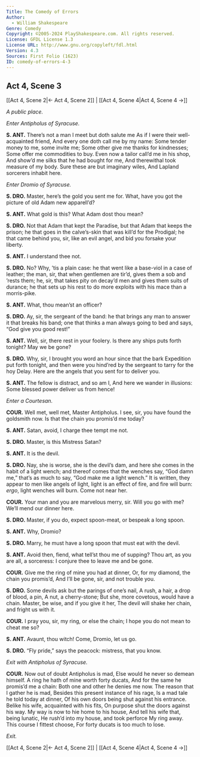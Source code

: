 ```yaml
---
Title: The Comedy of Errors
Author: 
  - William Shakespeare
Genre: Comedy
Copyright: ©2005-2024 PlayShakespeare.com. All rights reserved.
License: GFDL License 1.3
License URL: http://www.gnu.org/copyleft/fdl.html
Version: 4.3
Sources: First Folio (1623)
ID: comedy-of-errors-4-3
---
```


## Act 4, Scene 3
[[Act 4, Scene 2|← Act 4, Scene 2]] | [[Act 4, Scene 4|Act 4, Scene 4 →]]

*A public place.*

*Enter Antipholus of Syracuse.*

**S. ANT.**
There’s not a man I meet but doth salute me
As if I were their well-acquainted friend,
And every one doth call me by my name:
Some tender money to me, some invite me;
Some other give me thanks for kindnesses;
Some offer me commodities to buy.
Even now a tailor call’d me in his shop,
And show’d me silks that he had bought for me,
And therewithal took measure of my body.
Sure these are but imaginary wiles,
And Lapland sorcerers inhabit here.

*Enter Dromio of Syracuse.*

**S. DRO.**
Master, here’s the gold you sent me for. What, have you got the picture of old Adam new apparell’d?

**S. ANT.**
What gold is this? What Adam dost thou mean?

**S. DRO.**
Not that Adam that kept the Paradise, but that Adam that keeps the prison; he that goes in the calve’s-skin that was kill’d for the Prodigal; he that came behind you, sir, like an evil angel, and bid you forsake your liberty.

**S. ANT.**
I understand thee not.

**S. DRO.**
No? Why, ’tis a plain case: he that went like a base-viol in a case of leather; the man, sir, that when gentlemen are tir’d, gives them a sob and ’rests them; he, sir, that takes pity on decay’d men and gives them suits of durance; he that sets up his rest to do more exploits with his mace than a morris-pike.

**S. ANT.**
What, thou mean’st an officer?

**S. DRO.**
Ay, sir, the sergeant of the band: he that brings any man to answer it that breaks his band; one that thinks a man always going to bed and says, “God give you good rest!”

**S. ANT.**
Well, sir, there rest in your foolery. Is there any ships puts forth tonight? May we be gone?

**S. DRO.**
Why, sir, I brought you word an hour since that the bark Expedition put forth tonight, and then were you hind’red by the sergeant to tarry for the hoy Delay. Here are the angels that you sent for to deliver you.

**S. ANT.**
The fellow is distract, and so am I,
And here we wander in illusions:
Some blessed power deliver us from hence!

*Enter a Courtesan.*

**COUR.**
Well met, well met, Master Antipholus.
I see, sir, you have found the goldsmith now.
Is that the chain you promis’d me today?

**S. ANT.**
Satan, avoid, I charge thee tempt me not.

**S. DRO.**
Master, is this Mistress Satan?

**S. ANT.**
It is the devil.

**S. DRO.**
Nay, she is worse, she is the devil’s dam, and here she comes in the habit of a light wench; and thereof comes that the wenches say, “God damn me,” that’s as much to say, “God make me a light wench.” It is written, they appear to men like angels of light, light is an effect of fire, and fire will burn: *ergo*, light wenches will burn. Come not near her.

**COUR.**
Your man and you are marvelous merry, sir.
Will you go with me? We’ll mend our dinner here.

**S. DRO.**
Master, if you do, expect spoon-meat, or bespeak a long spoon.

**S. ANT.**
Why, Dromio?

**S. DRO.**
Marry, he must have a long spoon that must eat with the devil.

**S. ANT.**
Avoid then, fiend, what tell’st thou me of supping?
Thou art, as you are all, a sorceress:
I conjure thee to leave me and be gone.

**COUR.**
Give me the ring of mine you had at dinner,
Or, for my diamond, the chain you promis’d,
And I’ll be gone, sir, and not trouble you.

**S. DRO.**
Some devils ask but the parings of one’s nail,
A rush, a hair, a drop of blood, a pin,
A nut, a cherry-stone;
But she, more covetous, would have a chain.
Master, be wise, and if you give it her,
The devil will shake her chain, and fright us with it.

**COUR.**
I pray you, sir, my ring, or else the chain;
I hope you do not mean to cheat me so?

**S. ANT.**
Avaunt, thou witch! Come, Dromio, let us go.

**S. DRO.**
“Fly pride,” says the peacock: mistress, that you know.

*Exit with Antipholus of Syracuse.*

**COUR.**
Now out of doubt Antipholus is mad,
Else would he never so demean himself.
A ring he hath of mine worth forty ducats,
And for the same he promis’d me a chain:
Both one and other he denies me now.
The reason that I gather he is mad,
Besides this present instance of his rage,
Is a mad tale he told today at dinner,
Of his own doors being shut against his entrance.
Belike his wife, acquainted with his fits,
On purpose shut the doors against his way.
My way is now to hie home to his house,
And tell his wife that, being lunatic,
He rush’d into my house, and took perforce
My ring away. This course I fittest choose,
For forty ducats is too much to lose.

*Exit.*

[[Act 4, Scene 2|← Act 4, Scene 2]] | [[Act 4, Scene 4|Act 4, Scene 4 →]]